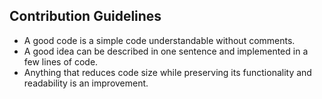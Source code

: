 ## Contribution Guidelines

<ul>
 <li> A good code is a simple code understandable without comments.</li>
 <li> A good idea can be described in one sentence and implemented in a few lines of code.</li>
 <li> Anything that reduces code size while preserving its functionality and readability is an improvement.</li>
</ul>
